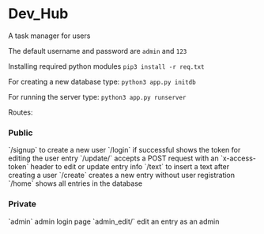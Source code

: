 # Dev_Hub
A task manager for users



The default username and password are `admin` and `123` 



Installing required python modules
`pip3 install -r req.txt`

For creating a new database type:
`python3 app.py initdb`

For running the server type:
`python3 app.py runserver`



Routes:
<h3>Public</h3>
`/signup` to create a new user 
`/login` if successful shows the token for editing the user entry 
`/update/<id>` accepts a POST request with an `x-access-token` header to edit or update entry info 
`/text` to insert a text after creating a user
`/create` creates a new entry without user registration 
`/home` shows all entries in the database 
 <h3>Private </h3>
 `admin` admin login page
 `admin_edit/<id>` edit an entry as an admin
